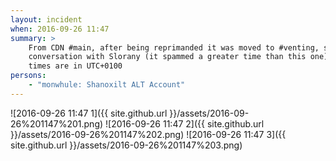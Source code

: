 ```yaml
---
layout: incident
when: 2016-09-26 11:47
summary: >
    From CDN #main, after being reprimanded it was moved to #venting, see previous log for relevent
    conversation with Slorany (it spammed a greater time than this one). Logs recorded by Slorany,
    times are in UTC+0100
persons:
    - "monwhule: Shanoxilt ALT Account"
---
```


![2016-09-26 11:47 1]({{ site.github.url }}/assets/2016-09-26%201147%201.png)
![2016-09-26 11:47 2]({{ site.github.url }}/assets/2016-09-26%201147%202.png)
![2016-09-26 11:47 3]({{ site.github.url }}/assets/2016-09-26%201147%203.png)
